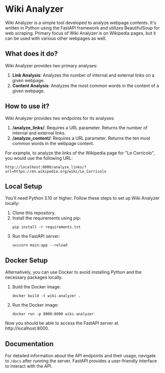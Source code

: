 # Wiki Analyzer

Wiki Analyzer is a simple tool developed to analyze webpage contents. It's written in Python using the FastAPI framework and utilizes BeautifulSoup for web scraping. 
Primary focus of Wiki Analyzer is on Wikipedia pages, but it can be used with various other webpages as well.

## What does it do?

Wiki Analyzer provides two primary analyses:
1. **Link Analysis**: Analyzes the number of internal and external links on a given webpage.
2. **Content Analysis**: Analyzes the most common words in the content of a given webpage.



## How to use it?

Wiki Analyzer provides two endpoints for its analyses:

1. **/analyze_links/**: Requires a URL parameter. Returns the number of internal and external links.
2. **/analyze_content/**: Requires a URL parameter. Returns the ten most common words in the webpage content.

For example, to analyze the links of the Wikipedia page for "Le Corricolo", you would use the following URL:

```
http://localhost:8000/analyze_links/?url=https://en.wikipedia.org/wiki/Le_Corricolo
```

## Local Setup

You'll need Python 3.10 or higher. Follow these steps to set up Wiki Analyzer locally:

1. Clone this repository.
2. Install the requirements using pip:
    ```
    pip install -r requirements.txt
    ```
3. Run the FastAPI server:
    ```
    uvicorn main:app --reload
    ```

## Docker Setup

Alternatively, you can use Docker to avoid installing Python and the necessary packages locally.

1. Build the Docker image:
    ```
    docker build -t wiki-analyzer .
    ```
2. Run the Docker image:
    ```
    docker run -p 8000:8000 wiki-analyzer
    ```

Now you should be able to access the FastAPI server at http://localhost:8000.

## Documentation

For detailed information about the API endpoints and their usage, navigate to `/docs` after running the server. FastAPI provides a user-friendly interface to interact with the API.
